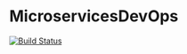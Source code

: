 # MicroservicesDevOps

[![Build Status](https://dev.azure.com/mansoorafzal/Shopping/_apis/build/status/ShoppingClient-Pipeline?branchName=main)](https://dev.azure.com/mansoorafzal/Shopping/_build/latest?definitionId=5&branchName=main)
